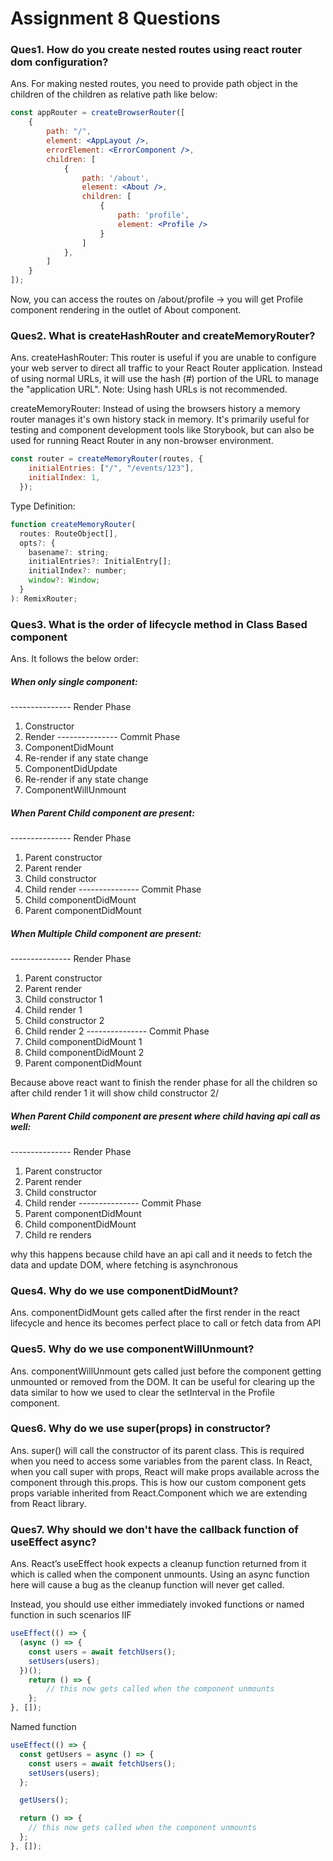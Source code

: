 # Assignment 8 Questions

### Ques1. How do you create nested routes using react router dom configuration?
Ans. For making nested routes, you need to provide path object in the children of the children as relative path like below:
```jsx
const appRouter = createBrowserRouter([
    {
        path: "/",
        element: <AppLayout />,
        errorElement: <ErrorComponent />,
        children: [
            {
                path: '/about',
                element: <About />,
                children: [
                    {
                        path: 'profile',
                        element: <Profile />
                    }
                ]
            },
        ]
    }
]);
```
Now, you can access the routes on /about/profile -> you will get Profile component rendering in the outlet of About component.

### Ques2. What is createHashRouter and createMemoryRouter?
Ans. createHashRouter:
This router is useful if you are unable to configure your web server to direct all traffic to your React Router 
application. Instead of using normal URLs, it will use the hash (#) portion of the URL to manage the "application URL".
Note: Using hash URLs is not recommended.


createMemoryRouter:
Instead of using the browsers history a memory router manages it's own history stack in memory. It's primarily useful 
for testing and component development tools like Storybook, but can also be used for running React Router in any 
non-browser environment.

```jsx
const router = createMemoryRouter(routes, {
    initialEntries: ["/", "/events/123"],
    initialIndex: 1,
  });
```

Type Definition:
```js
function createMemoryRouter(
  routes: RouteObject[],
  opts?: {
    basename?: string;
    initialEntries?: InitialEntry[];
    initialIndex?: number;
    window?: Window;
  }
): RemixRouter;
```


### Ques3. What is the order of lifecycle method in Class Based component
Ans. It follows the below order:
##### When only single component:
--------------- Render Phase
1. Constructor
2. Render
--------------- Commit Phase
3. ComponentDidMount
4. Re-render if any state change
5. ComponentDidUpdate
6. Re-render if any state change
7. ComponentWillUnmount

##### When Parent Child component are present:
--------------- Render Phase
1. Parent constructor
2. Parent render
3. Child constructor
4. Child render
--------------- Commit Phase
5. Child componentDidMount
6. Parent componentDidMount

##### When Multiple Child component are present:
--------------- Render Phase
1. Parent constructor
2. Parent render
3. Child constructor 1
4. Child render 1
5. Child constructor 2
6. Child render 2
--------------- Commit Phase
7. Child componentDidMount 1
8. Child componentDidMount 2
9. Parent componentDidMount

Because above react want to finish the render phase for all the children so after child render 1 
it will show child constructor 2/

##### When Parent Child component are present where child having api call as well:
--------------- Render Phase
1. Parent constructor
2. Parent render
3. Child constructor
4. Child render
--------------- Commit Phase
5. Parent componentDidMount
6. Child componentDidMount
7. Child re renders

why this happens because child have an api call and it needs to fetch the data and update DOM, 
where fetching is asynchronous

### Ques4. Why do we use componentDidMount?
Ans. componentDidMount gets called after the first render in the react lifecycle and hence its becomes perfect place to 
call or fetch data from API


### Ques5. Why do we use componentWillUnmount?
Ans. componentWillUnmount gets called just before the component getting unmounted or removed from the DOM. It can be 
useful for clearing up the data similar to how we used to clear the setInterval in the Profile component.


### Ques6. Why do we use super(props) in constructor?
Ans. super() will call the constructor of its parent class. This is required when you need to access some 
variables from the parent class.
In React, when you call super with props, React will make props available across the component through this.props. 
This is how our custom component gets props variable inherited from React.Component which we are extending from 
React library.


### Ques7. Why should we don't have the callback function of useEffect async?
Ans. React’s useEffect hook expects a cleanup function returned from it which is called when the component unmounts. 
Using an async function here will cause a bug as the cleanup function will never get called.

Instead, you should use either immediately invoked functions or named function in such scenarios
IIF
```jsx
useEffect(() => {
  (async () => {
    const users = await fetchUsers();
    setUsers(users);
  })();
    return () => {
        // this now gets called when the component unmounts
    };
}, []);
```

Named function
```jsx
useEffect(() => {
  const getUsers = async () => {
    const users = await fetchUsers();
    setUsers(users);
  };

  getUsers();

  return () => {
    // this now gets called when the component unmounts
  };
}, []);
```
